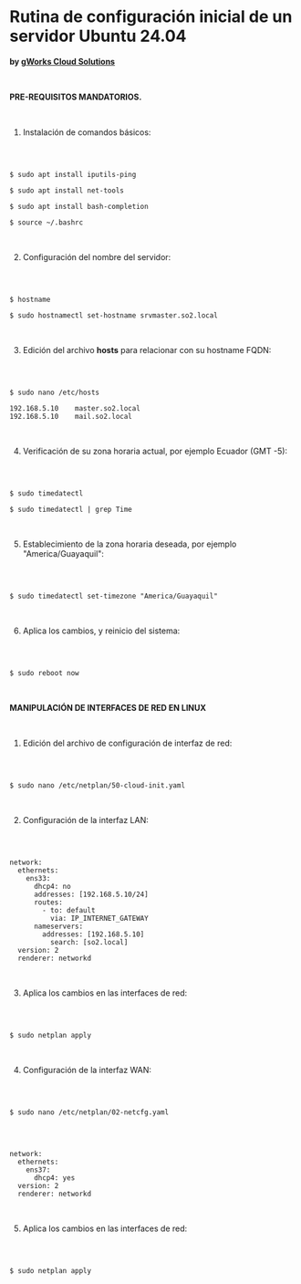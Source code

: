 # Rutina de configuración inicial de un servidor Ubuntu 24.04
**by [gWorks Cloud Solutions](https://www.gworks-ec.com)**

<br>

**PRE-REQUISITOS MANDATORIOS.**

<br>

1. Instalación de comandos básicos:

<br>

``` shell

$ sudo apt install iputils-ping

$ sudo apt install net-tools

$ sudo apt install bash-completion

$ source ~/.bashrc

```

<br>

2. Configuración del nombre del servidor:

<br>

``` shell

$ hostname

$ sudo hostnamectl set-hostname srvmaster.so2.local

```

<br>

3. Edición del archivo **hosts** para relacionar con su hostname FQDN:

<br>

``` shell

$ sudo nano /etc/hosts

192.168.5.10    master.so2.local
192.168.5.10    mail.so2.local

```

<br>

4. Verificación de su zona horaria actual, por ejemplo Ecuador (GMT -5):

<br>

``` shell

$ sudo timedatectl

$ sudo timedatectl | grep Time

```

<br>

5. Establecimiento de la zona horaria deseada, por ejemplo "America/Guayaquil":

<br>

``` shell

$ sudo timedatectl set-timezone "America/Guayaquil"

```

<br>

6. Aplica los cambios, y reinicio del sistema:

<br>

``` shell

$ sudo reboot now

```

<br>

**MANIPULACIÓN DE INTERFACES DE RED EN LINUX**

<br>

1. Edición del archivo de configuración de interfaz de red:

<br>

``` shell

$ sudo nano /etc/netplan/50-cloud-init.yaml

```

<br>

2. Configuración de la interfaz LAN:

<br>

``` shell

network:
  ethernets:
    ens33:
      dhcp4: no
      addresses: [192.168.5.10/24]
      routes:
        - to: default
          via: IP_INTERNET_GATEWAY
      nameservers:
        addresses: [192.168.5.10]
          search: [so2.local]
  version: 2
  renderer: networkd

```

<br>

3. Aplica los cambios en las interfaces de red:

<br>

``` shell

$ sudo netplan apply

```

<br>

4. Configuración de la interfaz WAN:

<br>

``` shell

$ sudo nano /etc/netplan/02-netcfg.yaml

```

<br>

``` shell

network:
  ethernets:
    ens37:
      dhcp4: yes
  version: 2
  renderer: networkd

```

<br>
  
5. Aplica los cambios en las interfaces de red:

<br>

``` shell

$ sudo netplan apply

```

